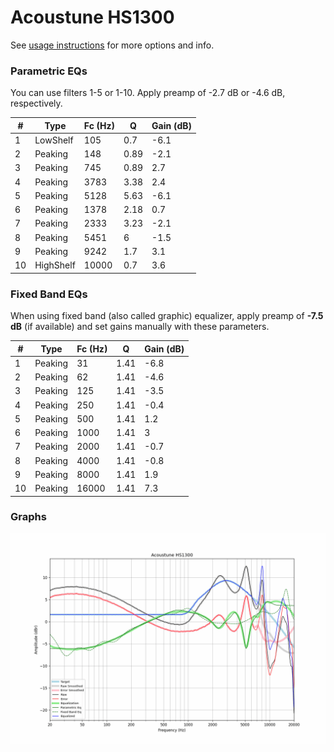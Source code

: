 # Acoustune HS1300
See [usage instructions](https://github.com/jaakkopasanen/AutoEq#usage) for more options and info.

### Parametric EQs
You can use filters 1-5 or 1-10. Apply preamp of -2.7 dB or -4.6 dB, respectively.

|   # | Type      |   Fc (Hz) |    Q |   Gain (dB) |
|-----|-----------|-----------|------|-------------|
|   1 | LowShelf  |       105 | 0.7  |        -6.1 |
|   2 | Peaking   |       148 | 0.89 |        -2.1 |
|   3 | Peaking   |       745 | 0.89 |         2.7 |
|   4 | Peaking   |      3783 | 3.38 |         2.4 |
|   5 | Peaking   |      5128 | 5.63 |        -6.1 |
|   6 | Peaking   |      1378 | 2.18 |         0.7 |
|   7 | Peaking   |      2333 | 3.23 |        -2.1 |
|   8 | Peaking   |      5451 | 6    |        -1.5 |
|   9 | Peaking   |      9242 | 1.7  |         3.1 |
|  10 | HighShelf |     10000 | 0.7  |         3.6 |

### Fixed Band EQs
When using fixed band (also called graphic) equalizer, apply preamp of **-7.5 dB** (if available) and set gains manually with these parameters.

|   # | Type    |   Fc (Hz) |    Q |   Gain (dB) |
|-----|---------|-----------|------|-------------|
|   1 | Peaking |        31 | 1.41 |        -6.8 |
|   2 | Peaking |        62 | 1.41 |        -4.6 |
|   3 | Peaking |       125 | 1.41 |        -3.5 |
|   4 | Peaking |       250 | 1.41 |        -0.4 |
|   5 | Peaking |       500 | 1.41 |         1.2 |
|   6 | Peaking |      1000 | 1.41 |         3   |
|   7 | Peaking |      2000 | 1.41 |        -0.7 |
|   8 | Peaking |      4000 | 1.41 |        -0.8 |
|   9 | Peaking |      8000 | 1.41 |         1.9 |
|  10 | Peaking |     16000 | 1.41 |         7.3 |

### Graphs
![](./Acoustune%20HS1300.png)
